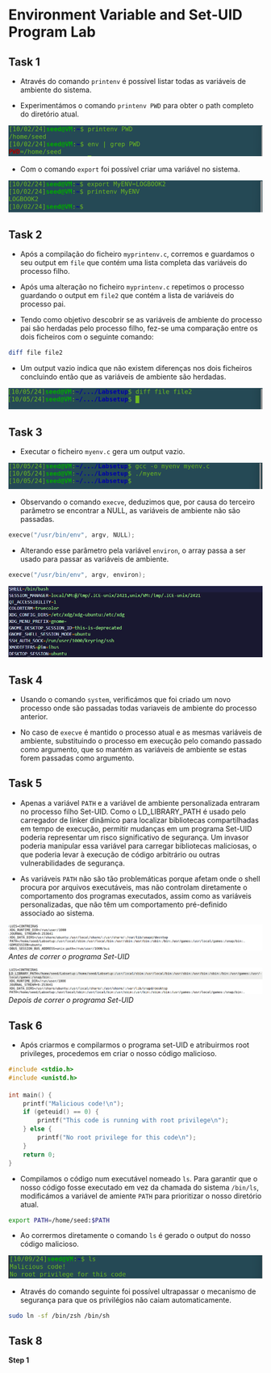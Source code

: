 # Environment Variable and Set-UID Program Lab

## Task 1

- Através do comando `printenv` é possível listar todas as variáveis de ambiente do sistema.

- Experimentámos o comando `printenv PWD` para obter o path completo do diretório atual.

![image](screenshots/LB4_3.png)

- Com o comando `export` foi possível criar uma variável no sistema.

![image](screenshots/LB4_4.png)

## Task 2

- Após a compilação do ficheiro `myprintenv.c`, corremos e guardamos o seu output em `file` que contém uma lista completa das variáveis do processo filho.

- Após uma alteração no ficheiro `myprintenv.c` repetimos o processo guardando o output em `file2` que contém a lista de variáveis do processo pai.

- Tendo como objetivo descobrir se as variáveis de ambiente do processo pai são herdadas pelo processo filho, fez-se uma comparação entre os dois ficheiros com o seguinte comando:

```bash
diff file file2
```

- Um output vazio indica que não existem diferenças nos dois ficheiros concluindo então que as variáveis de ambiente são herdadas.

![image](screenshots/LB4_5.png)

## Task 3

- Executar o ficheiro `myenv.c` gera um output vazio.

![image](screenshots/LB4_6.png)

- Observando o comando `execve`, deduzimos que, por causa do terceiro parâmetro se encontrar a NULL, as variáveis de ambiente não são passadas.

```c
execve("/usr/bin/env", argv, NULL);
``` 

- Alterando esse parâmetro pela variável `environ`, o array passa a ser usado para passar as variáveis de ambiente.

```c
execve("/usr/bin/env", argv, environ);
``` 

![image](screenshots/LB4_7.png)

## Task 4

- Usando o comando `system`, verificámos que foi criado um novo processo onde são passadas todas variaveis de ambiente do processo anterior.

- No caso de `execve` é mantido o processo atual e as mesmas variáveis de ambiente, substituindo o processo em execução pelo comando passado como argumento, que so mantém as variáveis de ambiente se estas forem passadas como argumento.

## Task 5

- Apenas a variável `PATH` e a variável de ambiente personalizada entraram no processo filho Set-UID. Como o LD_LIBRARY_PATH é usado pelo carregador de linker dinâmico para localizar bibliotecas compartilhadas em tempo de execução, permitir mudanças em um programa Set-UID poderia representar um risco significativo de segurança. Um invasor poderia manipular essa variável para carregar bibliotecas maliciosas, o que poderia levar à execução de código arbitrário ou outras vulnerabilidades de segurança. 

- As variáveis `PATH` não são tão problemáticas porque afetam onde o shell procura por arquivos executáveis, mas não controlam diretamente o comportamento dos programas executados, assim como as variáveis personalizadas, que não têm um comportamento pré-definido associado ao sistema.

![image](screenshots/LB4_1.png)
*Antes de correr o programa Set-UID*

![image](screenshots/LB4_2.png)
*Depois de correr o programa Set-UID*


## Task 6

- Após criarmos e compilarmos o programa set-UID e atribuirmos root privileges, procedemos em criar o nosso código malicioso.

```c
#include <stdio.h>
#include <unistd.h>

int main() {
    printf("Malicious code!\n");
    if (geteuid() == 0) {
        printf("This code is running with root privilege\n");
    } else {
        printf("No root privilege for this code\n");
    }
    return 0;
}
```

- Compilamos o código num executável nomeado `ls`. Para garantir que o nosso código fosse executado em vez da chamada do sistema `/bin/ls`, modificámos a variável de amiente `PATH` para prioritizar o nosso diretório atual.

```bash
export PATH=/home/seed:$PATH
```

- Ao corrermos diretamente o comando `ls` é gerado o output do nosso código malicioso.

![image](screenshots/LB4_8.png)

- Através do comando seguinte foi possível ultrapassar o mecanismo de segurança para que os privilégios não caiam automaticamente.

```bash
sudo ln -sf /bin/zsh /bin/sh
```

## Task 8

**Step 1**


